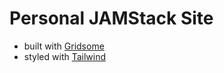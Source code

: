 # Personal JAMStack Site 

- built with [Gridsome](https://gridsome.org/)
- styled with [Tailwind](https://tailwindcss.com/)

